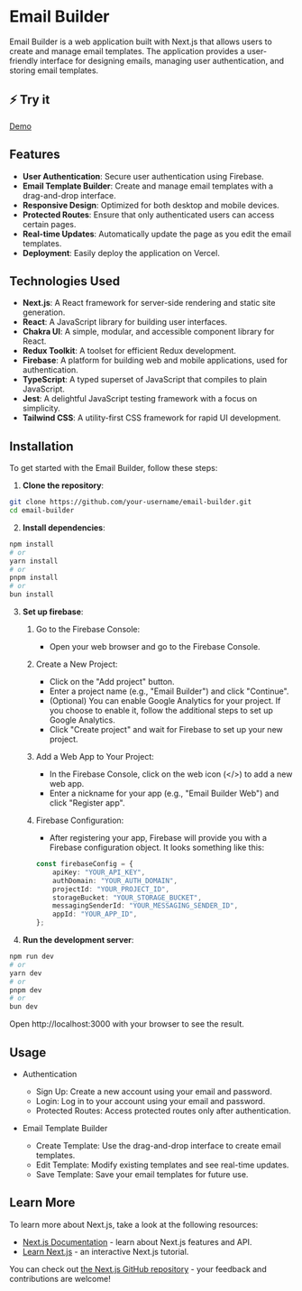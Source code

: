 # Email Builder

Email Builder is a web application built with Next.js that allows users to create and manage email templates. The application provides a user-friendly interface for designing emails, managing user authentication, and storing email templates.

## ⚡️ Try it
[Demo](https://achen718.github.io/email-builder/login)

## Features

- **User Authentication**: Secure user authentication using Firebase.
- **Email Template Builder**: Create and manage email templates with a drag-and-drop interface.
- **Responsive Design**: Optimized for both desktop and mobile devices.
- **Protected Routes**: Ensure that only authenticated users can access certain pages.
- **Real-time Updates**: Automatically update the page as you edit the email templates.
- **Deployment**: Easily deploy the application on Vercel.

## Technologies Used

- **Next.js**: A React framework for server-side rendering and static site generation.
- **React**: A JavaScript library for building user interfaces.
- **Chakra UI**: A simple, modular, and accessible component library for React.
- **Redux Toolkit**: A toolset for efficient Redux development.
- **Firebase**: A platform for building web and mobile applications, used for authentication.
- **TypeScript**: A typed superset of JavaScript that compiles to plain JavaScript.
- **Jest**: A delightful JavaScript testing framework with a focus on simplicity.
- **Tailwind CSS**: A utility-first CSS framework for rapid UI development.

## Installation

To get started with the Email Builder, follow these steps:

1. **Clone the repository**:

```bash
git clone https://github.com/your-username/email-builder.git
cd email-builder
```

2. **Install dependencies**:
```bash
npm install
# or
yarn install
# or
pnpm install
# or
bun install
```

3. **Set up firebase**:
    1. Go to the Firebase Console:
        - Open your web browser and go to the Firebase Console.

    2. Create a New Project:
        - Click on the "Add project" button.
        - Enter a project name (e.g., "Email Builder") and click "Continue".
        - (Optional) You can enable Google Analytics for your project. If you choose to enable it, follow the additional steps to set up Google Analytics.
        - Click "Create project" and wait for Firebase to set up your new project.


    3. Add a Web App to Your Project:
        - In the Firebase Console, click on the web icon (</>) to add a new web app.
        - Enter a nickname for your app (e.g., "Email Builder Web") and click "Register app".

    4. Firebase Configuration:
        - After registering your app, Firebase will provide you with a Firebase configuration object. It looks something like this:
        ```ts
        const firebaseConfig = {
            apiKey: "YOUR_API_KEY",
            authDomain: "YOUR_AUTH_DOMAIN",
            projectId: "YOUR_PROJECT_ID",
            storageBucket: "YOUR_STORAGE_BUCKET",
            messagingSenderId: "YOUR_MESSAGING_SENDER_ID",
            appId: "YOUR_APP_ID",
        };
        ```

4. **Run the development server**:
```bash
npm run dev
# or
yarn dev
# or
pnpm dev
# or
bun dev
```

Open http://localhost:3000 with your browser to see the result.

## Usage
- Authentication
    - Sign Up: Create a new account using your email and password.
    - Login: Log in to your account using your email and password.
    - Protected Routes: Access protected routes only after authentication.

- Email Template Builder
    - Create Template: Use the drag-and-drop interface to create email templates.
    - Edit Template: Modify existing templates and see real-time updates.
    - Save Template: Save your email templates for future use.

## Learn More

To learn more about Next.js, take a look at the following resources:

- [Next.js Documentation](https://nextjs.org/docs) - learn about Next.js features and API.
- [Learn Next.js](https://nextjs.org/learn) - an interactive Next.js tutorial.

You can check out [the Next.js GitHub repository](https://github.com/vercel/next.js) - your feedback and contributions are welcome!
